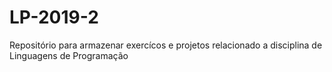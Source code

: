# LP-2019-2
Repositório para armazenar exercícos e projetos relacionado a disciplina de Linguagens de Programação

